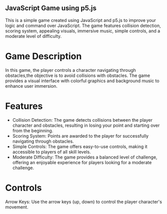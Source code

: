 ﻿## JavaScript Game using p5.js

This is a simple game created using JavaScript and p5.js to improve your logic and command over JavaScript. The game features collision detection, scoring system, appealing visuals, immersive music, simple controls, and a moderate level of difficulty.

# Game Description

In this game, the player controls a character navigating through obstacles,the objective is to avoid collisions with obstacles. The game provides a visual interface with colorful graphics and background music to enhance user immersion.

# Features

* Collision Detection: The game detects collisions between the player character and obstacles, resulting in losing your point and starting over from the beginning.
* Scoring System: Points are awarded to the player for successfully navigating through obstacles.
* Simple Controls: The game offers easy-to-use controls, making it accessible to players of all skill levels.
* Moderate Difficulty: The game provides a balanced level of challenge, offering an enjoyable experience for players looking for a moderate challenge.

# Controls

Arrow Keys: Use the arrow keys (up, down) to control the player character's movement.
